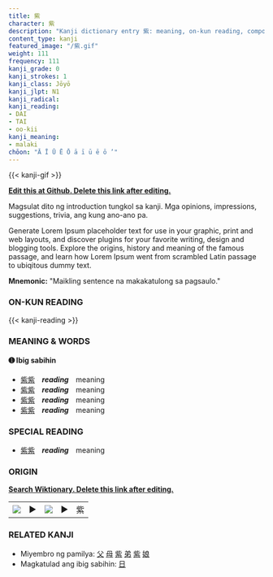 ```yaml
---
title: 紫
character: 紫
description: "Kanji dictionary entry 紫: meaning, on-kun reading, compounds, origin, related kanji"
content_type: kanji
featured_image: "/紫.gif"
weight: 111
frequency: 111
kanji_grade: 0
kanji_strokes: 1
kanji_class: Jōyō
kanji_jlpt: N1
kanji_radical: 
kanji_reading: 
- DAI
- TAI
- oo-kii
kanji_meaning:
- malaki
chōon: "Ā Ī Ū Ē Ō ā ī ū ē ō ’"
---
```

[//]: # (Don't edit the line below. Kanji animated GIF code is automatically generated.)
{{< kanji-gif >}}

[//]: # (Edit below this line.)

**[Edit this at Github. Delete this link after editing.](https://github.com/tim0g/tim/tree/main/content/kanji/紫/index.md)**

Magsulat dito ng introduction tungkol sa kanji. Mga opinions, impressions, suggestions, trivia, ang kung ano-ano pa.

Generate Lorem Ipsum placeholder text for use in your graphic, print and web layouts, and discover plugins for your favorite writing, design and blogging tools. Explore the origins, history and meaning of the famous passage, and learn how Lorem Ipsum went from scrambled Latin passage to ubiqitous dummy text.
 
**Mnemonic:** "Maikling sentence na makakatulong sa pagsaulo."

### ON-KUN READING

[//]: # (Don't edit the line below. ON-KUN READING code is automatically generated.)
{{< kanji-reading >}}

### MEANING & WORDS

#### ➊ **Ibig sabihin**
  - [紫](../紫)[紫](../紫)　***reading***　meaning
  - [紫](../紫)[紫](../紫)　***reading***　meaning
  - [紫](../紫)[紫](../紫)　***reading***　meaning
  - [紫](../紫)[紫](../紫)　***reading***　meaning

### SPECIAL READING
  - [紫](../紫)[紫](../紫)　***reading***　meaning

### ORIGIN

**[Search Wiktionary. Delete this link after editing.](https://wiktionary.org/wiki/紫)**
<table class="kanji-table"><tr><td>
<img src="60px-紫-bronze.svg.png">
</td><td>▶</td><td>
<img src="60px-紫-oracle.svg.png">
</td><td>▶</td>
<td class="kanji-origin">紫</td>
</tr></table>

### RELATED KANJI
- Miyembro ng pamilya: [父](../父) [母](../母) [紫](../紫) [弟](../弟) [紫](../紫) [娘](../娘)
- Magkatulad ang ibig sabihin: [日](../日)
